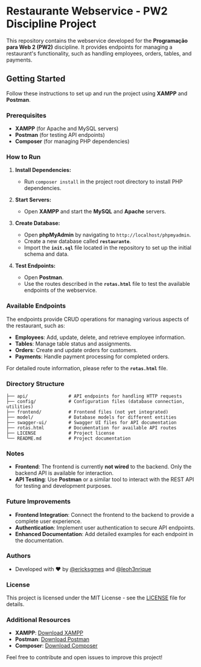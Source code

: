 # Restaurante Webservice - PW2 Discipline Project

This repository contains the webservice developed for the **Programação para Web 2 (PW2)** discipline. It provides endpoints for managing a restaurant's functionality, such as handling employees, orders, tables, and payments.

## Getting Started

Follow these instructions to set up and run the project using **XAMPP** and **Postman**.

### Prerequisites

- **XAMPP** (for Apache and MySQL servers)
- **Postman** (for testing API endpoints)
- **Composer** (for managing PHP dependencies)

### How to Run

1. **Install Dependencies:**
   - Run `composer install` in the project root directory to install PHP dependencies.

2. **Start Servers:**
   - Open **XAMPP** and start the **MySQL** and **Apache** servers.

3. **Create Database:**
   - Open **phpMyAdmin** by navigating to `http://localhost/phpmyadmin`.
   - Create a new database called **`restaurante`**.
   - Import the **`init.sql`** file located in the repository to set up the initial schema and data.

4. **Test Endpoints:**
   - Open **Postman**.
   - Use the routes described in the **`rotas.html`** file to test the available endpoints of the webservice.

### Available Endpoints

The endpoints provide CRUD operations for managing various aspects of the restaurant, such as:

- **Employees**: Add, update, delete, and retrieve employee information.
- **Tables**: Manage table status and assignments.
- **Orders**: Create and update orders for customers.
- **Payments**: Handle payment processing for completed orders.

For detailed route information, please refer to the **`rotas.html`** file.

### Directory Structure

```
├── api/               # API endpoints for handling HTTP requests
├── config/            # Configuration files (database connection, utilities)
├── frontend/          # Frontend files (not yet integrated)
├── model/             # Database models for different entities
├── swagger-ui/        # Swagger UI files for API documentation
├── rotas.html         # Documentation for available API routes
├── LICENSE            # Project license
└── README.md          # Project documentation
```

### Notes

- **Frontend**: The frontend is currently **not wired** to the backend. Only the backend API is available for interaction.
- **API Testing**: Use **Postman** or a similar tool to interact with the REST API for testing and development purposes.

### Future Improvements

- **Frontend Integration**: Connect the frontend to the backend to provide a complete user experience.
- **Authentication**: Implement user authentication to secure API endpoints.
- **Enhanced Documentation**: Add detailed examples for each endpoint in the documentation.

### Authors

- Developed with ❤️ by [@ericksgmes](https://github.com/ericksgmes) and [@leoh3nrique](https://github.com/leoh3nrique)

### License

This project is licensed under the MIT License - see the [LICENSE](LICENSE) file for details.

### Additional Resources

- **XAMPP**: [Download XAMPP](https://www.apachefriends.org/index.html)
- **Postman**: [Download Postman](https://www.postman.com/downloads/)
- **Composer**: [Download Composer](https://getcomposer.org/download/)

Feel free to contribute and open issues to improve this project!

